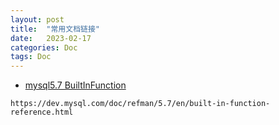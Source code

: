```yaml
---
layout: post
title:  "常用文档链接"
date:   2023-02-17
categories: Doc 
tags: Doc  
---
```


* [mysql5.7 BuiltInFunction](https://dev.mysql.com/doc/refman/5.7/en/built-in-function-reference.html)

`https://dev.mysql.com/doc/refman/5.7/en/built-in-function-reference.html`